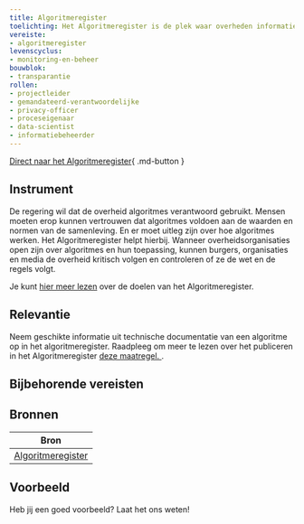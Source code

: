 ```yaml
---
title: Algoritmeregister
toelichting: Het Algoritmeregister is de plek waar overheden informatie over hun algoritmes kunnen publiceren.
vereiste:
- algoritmeregister
levenscyclus:
- monitoring-en-beheer
bouwblok:
- transparantie
rollen:
- projectleider
- gemandateerd-verantwoordelijke
- privacy-officer
- proceseigenaar
- data-scientist
- informatiebeheerder
---
```


<!-- tags -->

[Direct naar het Algoritmeregister](https://algoritmes.overheid.nl/nl){ .md-button }
## Instrument

De regering wil dat de overheid algoritmes verantwoord gebruikt. Mensen moeten erop kunnen vertrouwen dat algoritmes voldoen aan de waarden en normen van de samenleving. En er moet uitleg zijn over hoe algoritmes werken. Het Algoritmeregister helpt hierbij. Wanneer overheidsorganisaties open zijn over algoritmes en hun toepassing, kunnen burgers, organisaties en media de overheid kritisch volgen en controleren of ze de wet en de regels volgt.

Je kunt [hier meer lezen](https://algoritmes.overheid.nl/nl/footer/over) over de doelen van het Algoritmeregister.


## Relevantie
Neem geschikte informatie uit technische documentatie van een algoritme op in het algoritmeregister. Raadpleeg om meer te lezen over het publiceren in het Algoritmeregister [deze maatregel. ](../maatregelen/neem_technische_documentatie_in_algoritmeregister.md).

## Bijbehorende vereisten

<!-- list_vereisten_on_maatregelen_page -->

## Bronnen

| Bron                        |
|-----------------------------|
|[Algoritmeregister](https://algoritmes.overheid.nl/nl)|

## Voorbeeld

Heb jij een goed voorbeeld? Laat het ons weten!
